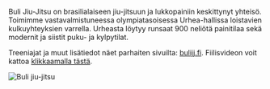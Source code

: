 Buli Jiu-Jitsu on brasilialaiseen jiu-jitsuun ja lukkopainiin keskittynyt yhteisö. Toimimme vastavalmistuneessa olympiatasoisessa Urhea-hallissa loistavien kulkuyhteyksien varrella. Urheasta löytyy runsaat 900 neliötä painitilaa sekä modernit ja siistit puku- ja kylpytilat.

Treeniajat ja muut lisätiedot näet parhaiten sivuilta: [bulijj.fi](https://bulijj.fi/). Fiilisvideon voit kattoa [klikkaamalla tästä](https://www.youtube.com/watch?v=I52t-oqpgcs).

![Buli jiu-jitsu](https://user-images.githubusercontent.com/1944139/218300583-ed13794e-f499-4c9e-a343-5d26f155878a.jpg)

